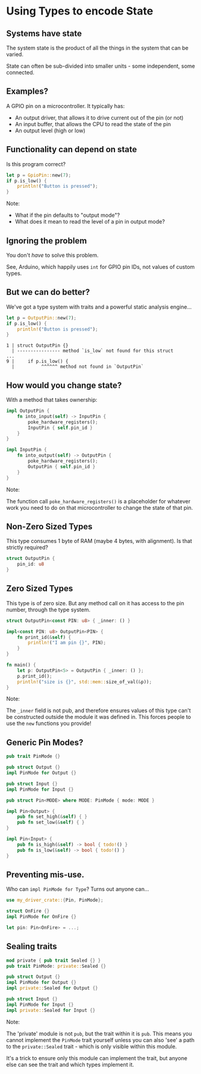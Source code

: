 # Using Types to encode State

## Systems have state

The system state is the product of all the things in the system that can be varied.

State can often be sub-divided into smaller units - some independent, some connected.

## Examples?

A GPIO pin on a microcontroller. It typically has:

* An output driver, that allows it to drive current out of the pin (or not)
* An input buffer, that allows the CPU to read the state of the pin
* An output level (high or low)

## Functionality can depend on state

Is this program correct?

```rust ignore []
let p = GpioPin::new(7);
if p.is_low() {
    println!("Button is pressed");
}
```

Note:

* What if the pin defaults to "output mode"?
* What does it mean to read the level of a pin in output mode?

## Ignoring the problem

You don't *have* to solve this problem.

See, Arduino, which happily uses `int` for GPIO pin IDs, not values of custom
types.

## But we can do better?

We've got a type system with traits and a powerful static analysis engine...

```rust ignore []
let p = OutputPin::new(7);
if p.is_low() {
    println!("Button is pressed");
}
```

```text
1 | struct OutputPin {}
  | ---------------- method `is_low` not found for this struct
...
9 |     if p.is_low() {
  |          ^^^^^^ method not found in `OutputPin`
```

## How would you change state?

With a method that takes ownership:

```rust ignore []
impl OutputPin {
    fn into_input(self) -> InputPin {
        poke_hardware_registers();
        InputPin { self.pin_id }        
    }
}

impl InputPin {
    fn into_output(self) -> OutputPin {
        poke_hardware_registers();
        OutputPin { self.pin_id }        
    }
}
```

Note:

The function call `poke_hardware_registers()` is a placeholder for whatever work
you need to do on that microcontroller to change the state of that pin.

## Non-Zero Sized Types

This type consumes 1 byte of RAM (maybe 4 bytes, with alignment). Is that
strictly required?

```rust
struct OutputPin {
    pin_id: u8
}
```

## Zero Sized Types

This type is of zero size. But any method call on it has access to the pin number,
through the type system.

```rust
struct OutputPin<const PIN: u8> { _inner: () }

impl<const PIN: u8> OutputPin<PIN> {
    fn print_id(&self) {
        println!("I am pin {}", PIN);
    }
}

fn main() {
    let p: OutputPin<5> = OutputPin { _inner: () };
    p.print_id();
    println!("size is {}", std::mem::size_of_val(&p));
}
```

Note:

The `_inner` field is not pub, and therefore ensures values of this type can't
be constructed outside the module it was defined in. This forces people to use
the `new` functions you provide!

## Generic Pin Modes?

```rust
pub trait PinMode {}

pub struct Output {}
impl PinMode for Output {}

pub struct Input {}
impl PinMode for Input {}

pub struct Pin<MODE> where MODE: PinMode { mode: MODE }

impl Pin<Output> {
    pub fn set_high(&self) { }
    pub fn set_low(&self) { }
}

impl Pin<Input> {
    pub fn is_high(&self) -> bool { todo!() }
    pub fn is_low(&self) -> bool { todo!() }
}
```

## Preventing mis-use.

Who can `impl PinMode for Type`? Turns out anyone can...

```rust ignore []
use my_driver_crate::{Pin, PinMode};

struct OnFire {}
impl PinMode for OnFire {}

let pin: Pin<OnFire> = ...;
```

## Sealing traits

```rust
mod private { pub trait Sealed {} }
pub trait PinMode: private::Sealed {}

pub struct Output {}
impl PinMode for Output {}
impl private::Sealed for Output {}

pub struct Input {}
impl PinMode for Input {}
impl private::Sealed for Input {}
```

Note:

The 'private' module is not `pub`, but the trait within it is `pub`. This means
you cannot implement the `PinMode` trait yourself unless you can also 'see' a
path to the `private::Sealed` trait - which is only visible within this
module.

It's a trick to ensure only this module can implement the trait, but anyone else
can see the trait and which types implement it.
